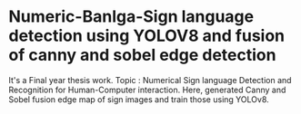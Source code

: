 # Numeric-Banlga-Sign language detection using YOLOV8 and fusion of canny and sobel edge detection
It's a Final year thesis work. Topic : Numerical Sign language Detection and Recognition for Human-Computer interaction. Here, generated Canny and Sobel fusion edge map of sign images and train those using YOLOv8.
